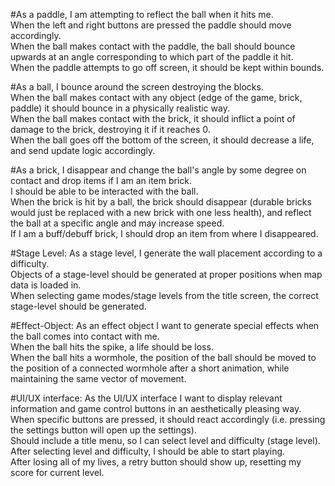 #As a paddle, I am attempting to reflect the ball when it hits me.  
When the left and right buttons are pressed the paddle should move accordingly.  
When the ball makes contact with the paddle, the ball should bounce upwards at an angle corresponding to which part of the paddle it hit.  
When the paddle attempts to go off screen, it should be kept within bounds.  


#As a ball, I bounce around the screen destroying the blocks.  
When the ball makes contact with any object (edge of the game, brick, paddle) it should bounce in a physically realistic way.  
When the ball makes contact with the brick, it should inflict a point of damage to the brick, destroying it if it reaches 0.  
When the ball goes off the bottom of the screen, it should decrease a life, and send update logic accordingly.  

#As a brick, I disappear and change the ball's angle by some degree on contact and drop items if I am an item brick.  
I should be able to be interacted with the ball.  
When the brick is hit by a ball, the brick should disappear (durable bricks would just be replaced with a new brick with one less health), and reflect the ball at a specific angle and may increase speed.  
If I am a buff/debuff brick, I should drop an item from where I disappeared.  

#Stage Level: As a stage level, I generate the wall placement according to a difficulty.  
Objects of a stage-level should be generated at proper positions when map data is loaded in.  
When selecting game modes/stage levels from the title screen, the correct stage-level should be generated.  

#Effect-Object: As an effect object I want to generate special effects when the ball comes into contact with me.  
When the ball hits the spike, a life should be loss.  
When the ball hits a wormhole, the position of the ball should be moved to the position of a connected wormhole after a short animation, while maintaining the same vector of movement.  

#UI/UX interface: As the UI/UX interface I want to display relevant information and game control buttons in an aesthetically pleasing way.  
When specific buttons are pressed, it should react accordingly (i.e. pressing the settings button will open up the settings).  
Should include a title menu, so I can select level and difficulty (stage level).  
After selecting level and difficulty, I should be able to start playing.  
After losing all of my lives, a retry button should show up, resetting my score for current level.  

